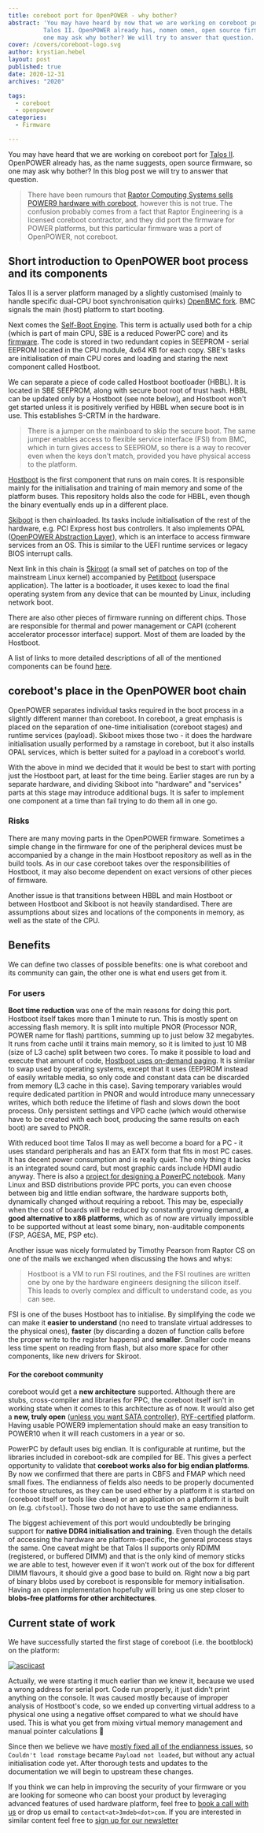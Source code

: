 ```yaml
---
title: coreboot port for OpenPOWER - why bother?
abstract: 'You may have heard by now that we are working on coreboot port for
          Talos II. OpenPOWER already has, nomen omen, open source firmware, so
          one may ask why bother? We will try to answer that question.'
cover: /covers/coreboot-logo.svg
author: krystian.hebel
layout: post
published: true
date: 2020-12-31
archives: "2020"

tags:
  - coreboot
  - openpower
categories:
  - Firmware

---
```


You may have heard that we are working on coreboot port for
[Talos II](https://raptorcs.com/TALOSII/). OpenPOWER already has, as the name
suggests, open source firmware, so one may ask why bother? In this blog post we
will try to answer that question.

> There have been rumours that
> [Raptor Computing Systems sells POWER9 hardware with coreboot](https://web.archive.org/web/20201208010209/https://twitter.com/rozendantz/status/1336113596837720065),
> however this is not true. The confusion probably comes from a fact that Raptor
> Engineering is a licensed coreboot contractor, and they did port the firmware
> for POWER platforms, but this particular firmware was a port of OpenPOWER, not
> coreboot.

## Short introduction to OpenPOWER boot process and its components

Talos II is a server platform managed by a slightly customised (mainly to handle
specific dual-CPU boot synchronisation quirks)
[OpenBMC fork](https://git.raptorcs.com/git/talos-openbmc/). BMC signals the
main (host) platform to start booting.

Next comes the
[Self-Boot Engine](https://wiki.raptorcs.com/wiki/Self-Boot_Engine). This term
is actually used both for a chip (which is part of main CPU, SBE is a reduced
PowerPC core) and its [firmware](https://git.raptorcs.com/git/talos-sbe/). The
code is stored in two redundant copies in SEEPROM - serial EEPROM located in the
CPU module, 4x64 KB for each copy. SBE's tasks are initialisation of main CPU
cores and loading and staring the next component called Hostboot.

We can separate a piece of code called Hostboot bootloader (HBBL). It is located
in SBE SEEPROM, along with secure boot root of trust hash. HBBL can be updated
only by a Hostboot (see note below), and Hostboot won't get started unless it is
positively verified by HBBL when secure boot is in use. This establishes S-CRTM
in the hardware.

> There is a jumper on the mainboard to skip the secure boot. The same jumper
> enables access to flexible service interface (FSI) from BMC, which in turn
> gives access to SEEPROM, so there is a way to recover even when the keys don't
> match, provided you have physical access to the platform.

[Hostboot](https://git.raptorcs.com/git/talos-hostboot/) is the first component
that runs on main cores. It is responsible mainly for the initialisation and
training of main memory and some of the platform buses. This repository holds
also the code for HBBL, even though the binary eventually ends up in a different
place.

[Skiboot](https://git.raptorcs.com/git/talos-skiboot/) is then chainloaded. Its
tasks include initialisation of the rest of the hardware, e.g. PCI Express host
bus controllers. It also implements OPAL
([OpenPOWER Abstraction Layer](https://open-power.github.io/skiboot/doc/opal-spec.html#what-is-opal)),
which is an interface to access firmware services from an OS. This is similar to
the UEFI runtime services or legacy BIOS interrupt calls.

Next link in this chain is [Skiroot](https://github.com/open-power/linux) (a
small set of patches on top of the mainstream Linux kernel) accompanied by
[Petitboot](https://git.raptorcs.com/git/talos-petitboot/) (userspace
application). The latter is a bootloader, it uses kexec to load the final
operating system from any device that can be mounted by Linux, including network
boot.

There are also other pieces of firmware running on different chips. Those are
responsible for thermal and power management or CAPI (coherent accelerator
processor interface) support. Most of them are loaded by the Hostboot.

A list of links to more detailed descriptions of all of the mentioned components
can be found [here](https://wiki.raptorcs.com/wiki/OpenPOWER_Firmware).

## coreboot's place in the OpenPOWER boot chain

OpenPOWER separates individual tasks required in the boot process in a slightly
different manner than coreboot. In coreboot, a great emphasis is placed on the
separation of one-time initialisation (coreboot stages) and runtime services
(payload). Skiboot mixes those two - it does the hardware initialisation usually
performed by a ramstage in coreboot, but it also installs OPAL services, which
is better suited for a payload in a coreboot's world.

With the above in mind we decided that it would be best to start with porting
just the Hostboot part, at least for the time being. Earlier stages are run by a
separate hardware, and dividing Skiboot into "hardware" and "services" parts at
this stage may introduce additional bugs. It is safer to implement one component
at a time than fail trying to do them all in one go.

### Risks

There are many moving parts in the OpenPOWER firmware. Sometimes a simple change
in the firmware for one of the peripheral devices must be accompanied by a
change in the main Hostboot repository as well as in the build tools. As in our
case coreboot takes over the responsibilities of Hostboot, it may also become
dependent on exact versions of other pieces of firmware.

Another issue is that transitions between HBBL and main Hostboot or between
Hostboot and Skiboot is not heavily standardised. There are assumptions about
sizes and locations of the components in memory, as well as the state of the
CPU.

## Benefits

We can define two classes of possible benefits: one is what coreboot and its
community can gain, the other one is what end users get from it.

### For users

**Boot time reduction** was one of the main reasons for doing this port.
Hostboot itself takes more than 1 minute to run. This is mostly spent on
accessing flash memory. It is split into multiple PNOR (Processor NOR, POWER
name for flash) partitions, summing up to just below 32 megabytes. It runs from
cache until it trains main memory, so it is limited to just 10 MB (size of L3
cache) split between two cores. To make it possible to load and execute that
amount of code,
[Hostboot uses on-demand paging](https://youtu.be/fTLsS_QZ8us?t=1559). It is
similar to swap used by operating systems, except that it uses (EEP)ROM instead
of easily writable media, so only code and constant data can be discarded from
memory (L3 cache in this case). Saving temporary variables would require
dedicated partition in PNOR and would introduce many unnecessary writes, which
both reduce the lifetime of flash and slows down the boot process. Only
persistent settings and VPD cache (which would otherwise have to be created with
each boot, producing the same results on each boot) are saved to PNOR.

With reduced boot time Talos II may as well become a board for a PC - it uses
standard peripherals and has an EATX form that fits in most PC cases. It has
decent power consumption and is really quiet. The only thing it lacks is an
integrated sound card, but most graphic cards include HDMI audio anyway. There
is also a
[project for designing a PowerPC notebook](https://www.powerpc-notebook.org/en/).
Many Linux and BSD distributions provide PPC ports, you can even choose between
big and little endian software, the hardware supports both, dynamically changed
without requiring a reboot. This may be, especially when the cost of boards will
be reduced by constantly growing demand, **a good alternative to x86
platforms**, which as of now are virtually impossible to be supported without at
least some binary, non-auditable components (FSP, AGESA, ME, PSP etc).

Another issue was nicely formulated by Timothy Pearson from Raptor CS on one of
the mails we exchanged when discussing the hows and whys:

> Hostboot is a VM to run FSI routines, and the FSI routines are written one by
> one by the hardware engineers designing the silicon itself. This leads to
> overly complex and difficult to understand code, as you can see.

FSI is one of the buses Hostboot has to initialise. By simplifying the code we
can make it **easier to understand** (no need to translate virtual addresses to
the physical ones), **faster** (by discarding a dozen of function calls before
the proper write to the register happens) and **smaller**. Smaller code means
less time spent on reading from flash, but also more space for other components,
like new drivers for Skiroot.

#### For the coreboot community

coreboot would get a **new architecture** supported. Although there are stubs,
cross-compiler and libraries for PPC, the coreboot itself isn't in working state
when it comes to this architecture as of now. It would also get a **new, truly
open**
([unless you want SATA controller](https://wiki.raptorcs.com/wiki/PM8068)),
[RYF-certified](https://www.fsf.org/news/talos-ii-mainboard-and-talos-ii-lite-mainboard-now-fsf-certified-to-respect-your-freedom)
platform. Having usable POWER9 implementation should make an easy transition to
POWER10 when it will reach customers in a year or so.

PowerPC by default uses big endian. It is configurable at runtime, but the
libraries included in coreboot-sdk are compiled for BE. This gives a perfect
opportunity to validate that **coreboot works also for big endian platforms**.
By now we confirmed that there are parts in CBFS and FMAP which need small
fixes. The endianness of fields also needs to be properly documented for those
structures, as they can be used either by a platform it is started on (coreboot
itself or tools like `cbmem`) or an application on a platform it is built on
(e.g. `cbfstool`). Those two do not have to use the same endianness.

The biggest achievement of this port would undoubtedly be bringing support for
**native DDR4 initialisation and training**. Even though the details of
accessing the hardware are platform-specific, the general process stays the
same. One caveat might be that Talos II supports only RDIMM (registered, or
buffered DIMM) and that is the only kind of memory sticks we are able to test,
however even if it won't work out of the box for different DIMM flavours, it
should give a good base to build on. Right now a big part of binary blobs used
by coreboot is responsible for memory initialisation. Having an open
implementation hopefully will bring us one step closer to **blobs-free platforms
for other architectures**.

## Current state of work

We have successfully started the first stage of coreboot (i.e. the bootblock) on
the platform:

[![asciicast](https://asciinema.org/a/JQ1MaBSzGN1L1JcbgTX3G3kt6.svg)](https://asciinema.org/a/JQ1MaBSzGN1L1JcbgTX3G3kt6?speed=1)

Actually, we were starting it much earlier than we knew it, because we used a
wrong address for serial port. Code run properly, it just didn't print anything
on the console. It was caused mostly because of improper analysis of Hostboot's
code, so we ended up converting virtual address to a physical one using a
negative offset compared to what we should have used. This is what you get from
mixing virtual memory management and manual pointer calculations 🙂️

Since then we believe we have
[mostly fixed all of the endianness issues](https://github.com/3mdeb/coreboot/tree/talos_2_support),
so `Couldn't load romstage` became `Payload not loaded`, but without any actual
initialisation code yet. After thorough tests and updates to the documentation
we will begin to upstream these changes.

If you think we can help in improving the security of your firmware or you are
looking for someone who can boost your product by leveraging advanced features
of used hardware platform, feel free to
[book a call with us](https://cloud.3mdeb.com/index.php/apps/calendar/appointment/n7T65toSaD9t) or
drop us email to `contact<at>3mdeb<dot>com`. If you are interested in similar
content feel free to [sign up for our newsletter](https://3mdeb.com/subscribe/3mdeb_newsletter.html)
